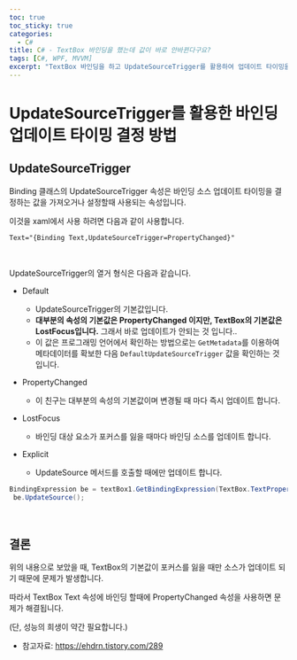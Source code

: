 ```yaml
---
toc: true
toc_sticky: true
categories:
  - C#
title: C# - TextBox 바인딩을 했는데 값이 바로 안바뀐다구요?
tags: [C#, WPF, MVVM]
excerpt: "TextBox 바인딩을 하고 UpdateSourceTrigger를 활용하여 업데이트 타이밍을 지정해주어야 합니다."
---
```


# UpdateSourceTrigger를 활용한 바인딩 업데이트 타이밍 결정 방법

## UpdateSourceTrigger

Binding 클래스의 UpdateSourceTrigger 속성은 바인딩 소스 업데이트 타이밍을 결정하는 값을 가져오거나 설정할때 사용되는 속성입니다.

이것을 xaml에서 사용 하려면 다음과 같이 사용합니다.

```xml
Text="{Binding Text,UpdateSourceTrigger=PropertyChanged}" 
```

<br>

UpdateSourceTrigger의 열거 형식은 다음과 같습니다.

- Default
    - UpdateSourceTrigger의 기본값입니다.  
    - **대부분의 속성의 기본값은 PropertyChanged 이지만, TextBox의 기본값은 LostFocus입니다.** 그래서 바로 업데이트가 안되는 것 입니다..
    - 이 값은 프로그래밍 언어에서 확인하는 방법으로는 `GetMetadata`를 이용하여 메타데이터를 확보한 다음 `DefaultUpdateSourceTrigger` 값을 확인하는 것 입니다.

- PropertyChanged
    - 이 친구는 대부분의 속성의 기본값이며 변경될 때 마다 즉시 업데이트 합니다.

- LostFocus
    - 바인딩 대상 요소가 포커스를 잃을 때마다 바인딩 소스를 업데이트 합니다.

- Explicit
    - UpdateSource 메서드를 호출할 때에만 업데이트 합니다.

```c#
BindingExpression be = textBox1.GetBindingExpression(TextBox.TextProperty);
 be.UpdateSource();
```

<br>

## 결론

위의 내용으로 보았을 때, TextBox의 기본값이 포커스를 잃을 때만 소스가 업데이트 되기 때문에 문제가 발생합니다.

따라서  TextBox Text 속성에 바인딩 할때에 PropertyChanged 속성을 사용하면 문제가 해결됩니다.

(단, 성능의 희생이 약간 필요합니다.)

- 참고자료: <https://ehdrn.tistory.com/289>
